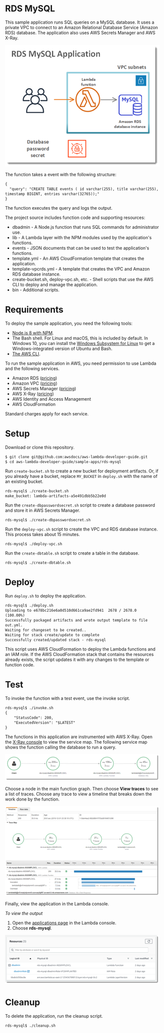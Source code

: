 # RDS MySQL

This sample application runs SQL queries on a MySQL database. It uses a private VPC to connect to an Amazon Relational Database Service (Amazon RDS) database. The application also uses AWS Secrets Manager and AWS X-Ray.

![Architecture](/sample-apps/rds-mysql/images/sample-rdsmysql.png)

The function takes a event with the following structure:

```
{
  "query": "CREATE TABLE events ( id varchar(255), title varchar(255), timestamp BIGINT, entries varchar(32765));"
}
```

The function executes the query and logs the output.

The project source includes function code and supporting resources:

- dbadmin - A Node.js function that runs SQL commands for administrator use.
- lib - A Lambda layer with the NPM modules used by the application's functions.
- events - JSON documents that can be used to test the application's functions.
- template.yml - An AWS CloudFormation template that creates the application.
- template-vpcrds.yml - A template that creates the VPC and Amazon RDS database instance.
- create-bucket.sh, deploy-vpc.sh, etc. - Shell scripts that use the AWS CLI to deploy and manage the application.
- bin - Additional scripts. 

# Requirements

To deploy the sample application, you need the following tools:

- [Node.js 8 with NPM](https://nodejs.org/en/download/releases/).
- The Bash shell. For Linux and macOS, this is included by default. In Windows 10, you can install the [Windows Subsystem for Linux](https://docs.microsoft.com/en-us/windows/wsl/install-win10) to get a Windows-integrated version of Ubuntu and Bash.
- [The AWS CLI](https://docs.aws.amazon.com/cli/latest/userguide/cli-chap-install.html).

To run the sample application in AWS, you need permission to use Lambda and the following services.

- Amazon RDS ([pricing](https://aws.amazon.com/rds/pricing/))
- Amazon VPC ([pricing](https://aws.amazon.com/vpc/pricing/))
- AWS Secrets Manager ([pricing](https://aws.amazon.com/secrets-manager/pricing/))
- AWS X-Ray ([pricing](https://aws.amazon.com/xray/pricing/))
- AWS Identity and Access Management
- AWS CloudFormation

Standard charges apply for each service.

# Setup

Download or clone this repository.

    $ git clone git@github.com:awsdocs/aws-lambda-developer-guide.git
    $ cd aws-lambda-developer-guide/sample-apps/rds-mysql

Run `create-bucket.sh` to create a new bucket for deployment artifacts. Or, if you already have a bucket, replace `MY_BUCKET` in `deploy.sh` with the name of an existing bucket.

    rds-mysql$ ./create-bucket.sh
    make_bucket: lambda-artifacts-a5e491dbb5b22e0d

Run the `create-dbpasswordsecret.sh` script to create a database password and store it in AWS Secrets Manager.

    rds-mysql$ ./create-dbpasswordsecret.sh

Run the `deploy-vpc.sh` script to create the VPC and RDS database instance. This process takes about 15 minutes.

    rds-mysql$ ./deploy-vpc.sh

Run the `create-dbtable.sh` script to create a table in the database.

    rds-mysql$ ./create-dbtable.sh

# Deploy

Run `deploy.sh` to deploy the application.

    rds-mysql$ ./deploy.sh
    Uploading to e678bc216e6a0d510d661ca9ae2fd941  2678 / 2678.0  (100.00%)
    Successfully packaged artifacts and wrote output template to file out.yml.
    Waiting for changeset to be created..
    Waiting for stack create/update to complete
    Successfully created/updated stack - rds-mysql

This script uses AWS CloudFormation to deploy the Lambda functions and an IAM role. If the AWS CloudFormation stack that contains the resources already exists, the script updates it with any changes to the template or function code.

# Test

To invoke the function with a test event, use the invoke script.

    rds-mysql$ ./invoke.sh
    {
        "StatusCode": 200,
        "ExecutedVersion": "$LATEST"
    }

The functions in this application are instrumented with AWS X-Ray. Open the [X-Ray console](https://console.aws.amazon.com/xray/home#/service-map) to view the service map. The following service map shows the function calling the database to run a query.

![Service Map](/sample-apps/rds-mysql/images/rdsmysql-servicemap.png)

Choose a node in the main function graph. Then choose **View traces** to see a list of traces. Choose any trace to view a timeline that breaks down the work done by the function.

![Trace](/sample-apps/rds-mysql/images/rdsmysql-trace.png)

Finally, view the application in the Lambda console.

*To view the output*
1. Open the [applications page](https://console.aws.amazon.com/lambda/home#/applications) in the Lambda console.
2. Choose **rds-mysql**.

  ![Application](/sample-apps/rds-mysql/images/rdsmysql-application.png)

# Cleanup

To delete the application, run the cleanup script.

    rds-mysql$ ./cleanup.sh
